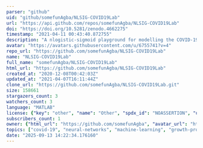 ```yaml
---
parser: "github"
uid: "github/somefunAgba/NLSIG-COVID19Lab"
url: "https://api.github.com/repos/somefunAgba/NLSIG-COVID19Lab"
doi: "https://doi.org/10.5281/zenodo.4662275"
timestamp: "2021-04-11 00:43:40.872755"
description: "A nlogistic-sigmoid playground for modelling the COVID-19 pandemic growth"
avatar: "https://avatars.githubusercontent.com/u/6755741?v=4"
repo_url: "https://github.com/somefunAgba/NLSIG-COVID19Lab"
name: "NLSIG-COVID19Lab"
full_name: "somefunAgba/NLSIG-COVID19Lab"
html_url: "https://github.com/somefunAgba/NLSIG-COVID19Lab"
created_at: "2020-12-08T00:42:03Z"
updated_at: "2021-04-07T16:11:44Z"
clone_url: "https://github.com/somefunAgba/NLSIG-COVID19Lab.git"
size: 158661
stargazers_count: 3
watchers_count: 3
language: "MATLAB"
license: {"key": "other", "name": "Other", "spdx_id": "NOASSERTION", "url": null, "node_id": "MDc6TGljZW5zZTA="}
subscribers_count: 1
owner: {"html_url": "https://github.com/somefunAgba", "avatar_url": "https://avatars.githubusercontent.com/u/6755741?v=4", "login": "somefunAgba", "type": "User"}
topics: ["covid-19", "neural-networks", "machine-learning", "growth-process", "epidemiology", "logistic-regression", "optimization", "matlab", "yir", "deaths", "infections", "logistic-metrics", "peak"]
date: "2025-09-13 14:22:34.176160"
---
```

